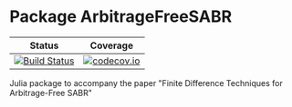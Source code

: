 # Package ArbitrageFreeSABR

| Status | Coverage |
| :----: | :----: |
| [![Build Status](https://travis-ci.org/fabienlefloch/ArbitrageFreeSABR.jl.svg?branch=master)](https://travis-ci.org/fabienlefloch/ArbitrageFreeSABR.jl) | [![codecov.io](http://codecov.io/github/fabienlefloch/ArbitrageFreeSABR.jl/coverage.svg?branch=master)](http://codecov.io/github/fabienlefloch/ArbitrageFreeSABR.jl?branch=master) |


Julia package to accompany the paper "Finite Difference Techniques for Arbitrage-Free SABR"
